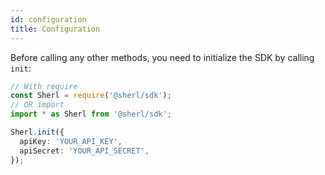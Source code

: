 ```yaml
---
id: configuration
title: Configuration
---
```


Before calling any other methods, you need to initialize the SDK by calling `init`:

```ts
// With require
const Sherl = require('@sherl/sdk');
// OR import
import * as Sherl from '@sherl/sdk';

Sherl.init({
  apiKey: 'YOUR_API_KEY',
  apiSecret: 'YOUR_API_SECRET',
});
```
